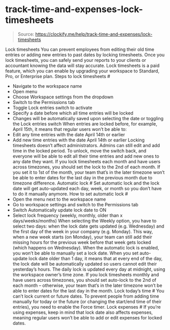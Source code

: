 # track-time-and-expenses-lock-timesheets

> Source: https://clockify.me/help/track-time-and-expenses/lock-timesheets

Lock timesheets
You can prevent employees from editing their old time entries or adding new entries to past dates by locking timesheets. Once you lock timesheets, you can safely send your reports to your clients or accountant knowing the data will stay accurate.
Lock timesheets is a paid feature, which you can enable by upgrading your workspace to Standard, Pro, or Enterprise plan.
Steps to lock timesheets #
- Navigate to the workspace name
- Open menu
- Choose Workspace settings from the dropdown
- Switch to the Permissions tab
- Toggle Lock entries switch to activate
- Specify a date before which all time entries will be locked
- Changes will be automatically saved upon selecting the date or toggling the Lock entries switch
When entries are locked before, for example, April 15th, it means that regular users won’t be able to:
- Edit any time entries with the date April 14th or earlier
- Add new time entries with the date April 14th or earlier
Locking timesheets doesn’t affect administrators. Admins can still edit and add time in the locked period.
To unlock, move the switch back, and everyone will be able to edit all their time entries and add new ones to any date they want.
If you lock timesheets each month and have users across timezones, you should set the lock to the 2nd of each month. If you set it to 1st of the month, your team that’s in the later timezone won’t be able to enter dates for the last day in the previous month due to timezone difference.
Automatic lock #
Set automatic lock and the lock date will get auto-updated each day, week, or month so you don’t have to do it manually anymore.
How to set automatic lock #
- Open the menu next to the workspace name
- Go to workspace settings and switch to the Permissions tab
- Switch Automatically update lock date to ON
- Select lock frequency (weekly, monthly, older than x days/weeks/months)
When selecting the Weekly option, you have to select two days: when the lock date gets updated (e.g. Wednesday) and the first day of the week in your company (e.g. Monday). This way, when a new week starts (on Monday), your team can still add their missing hours for the previous week before that week gets locked (which happens on Wednesday).
When the automatic lock is enabled, you won’t be able to manually set a lock date.
When you set auto-update lock date older than 1 day, it means that at every end of the day, the lock date will be automatically updated so users cannot edit their yesterday’s hours.
The daily lock is updated every day at midnight, using the workspace owner’s time zone.
If you lock timesheets monthly and have users across timezones, you should set auto-lock to the 2nd of each month – otherwise, your team that’s in the later timezone won’t be able to enter dates for the last day in the month.
Lock today’s time #
You can’t lock current or future dates.
To prevent people from adding time manually for today or the future (or changing the start/end time of their entries), you need to enable the Force timer.
Lock expenses #
If you’re using expenses, keep in mind that lock date also affects expenses, meaning regular users won’t be able to add or edit expenses for locked dates.
